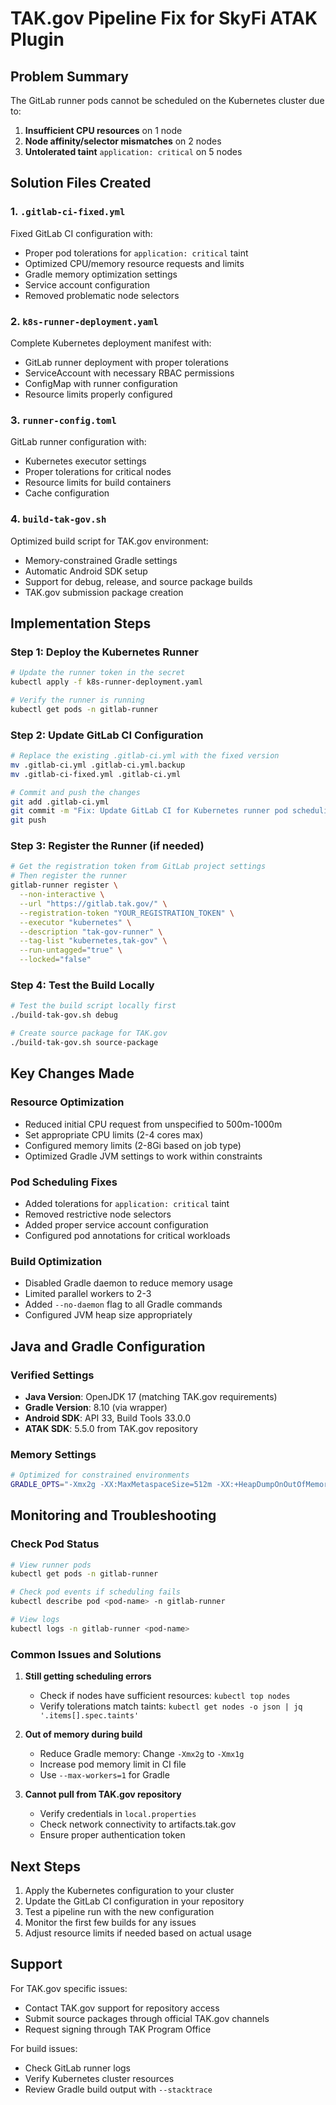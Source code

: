 # TAK.gov Pipeline Fix for SkyFi ATAK Plugin

## Problem Summary
The GitLab runner pods cannot be scheduled on the Kubernetes cluster due to:
1. **Insufficient CPU resources** on 1 node
2. **Node affinity/selector mismatches** on 2 nodes  
3. **Untolerated taint** `application: critical` on 5 nodes

## Solution Files Created

### 1. `.gitlab-ci-fixed.yml`
Fixed GitLab CI configuration with:
- Proper pod tolerations for `application: critical` taint
- Optimized CPU/memory resource requests and limits
- Gradle memory optimization settings
- Service account configuration
- Removed problematic node selectors

### 2. `k8s-runner-deployment.yaml`
Complete Kubernetes deployment manifest with:
- GitLab runner deployment with proper tolerations
- ServiceAccount with necessary RBAC permissions
- ConfigMap with runner configuration
- Resource limits properly configured

### 3. `runner-config.toml`
GitLab runner configuration with:
- Kubernetes executor settings
- Proper tolerations for critical nodes
- Resource limits for build containers
- Cache configuration

### 4. `build-tak-gov.sh`
Optimized build script for TAK.gov environment:
- Memory-constrained Gradle settings
- Automatic Android SDK setup
- Support for debug, release, and source package builds
- TAK.gov submission package creation

## Implementation Steps

### Step 1: Deploy the Kubernetes Runner
```bash
# Update the runner token in the secret
kubectl apply -f k8s-runner-deployment.yaml

# Verify the runner is running
kubectl get pods -n gitlab-runner
```

### Step 2: Update GitLab CI Configuration
```bash
# Replace the existing .gitlab-ci.yml with the fixed version
mv .gitlab-ci.yml .gitlab-ci.yml.backup
mv .gitlab-ci-fixed.yml .gitlab-ci.yml

# Commit and push the changes
git add .gitlab-ci.yml
git commit -m "Fix: Update GitLab CI for Kubernetes runner pod scheduling issues"
git push
```

### Step 3: Register the Runner (if needed)
```bash
# Get the registration token from GitLab project settings
# Then register the runner
gitlab-runner register \
  --non-interactive \
  --url "https://gitlab.tak.gov/" \
  --registration-token "YOUR_REGISTRATION_TOKEN" \
  --executor "kubernetes" \
  --description "tak-gov-runner" \
  --tag-list "kubernetes,tak-gov" \
  --run-untagged="true" \
  --locked="false"
```

### Step 4: Test the Build Locally
```bash
# Test the build script locally first
./build-tak-gov.sh debug

# Create source package for TAK.gov
./build-tak-gov.sh source-package
```

## Key Changes Made

### Resource Optimization
- Reduced initial CPU request from unspecified to 500m-1000m
- Set appropriate CPU limits (2-4 cores max)
- Configured memory limits (2-8Gi based on job type)
- Optimized Gradle JVM settings to work within constraints

### Pod Scheduling Fixes
- Added tolerations for `application: critical` taint
- Removed restrictive node selectors
- Added proper service account configuration
- Configured pod annotations for critical workloads

### Build Optimization
- Disabled Gradle daemon to reduce memory usage
- Limited parallel workers to 2-3
- Added `--no-daemon` flag to all Gradle commands
- Configured JVM heap size appropriately

## Java and Gradle Configuration

### Verified Settings
- **Java Version**: OpenJDK 17 (matching TAK.gov requirements)
- **Gradle Version**: 8.10 (via wrapper)
- **Android SDK**: API 33, Build Tools 33.0.0
- **ATAK SDK**: 5.5.0 from TAK.gov repository

### Memory Settings
```bash
# Optimized for constrained environments
GRADLE_OPTS="-Xmx2g -XX:MaxMetaspaceSize=512m -XX:+HeapDumpOnOutOfMemoryError -Dorg.gradle.daemon=false"
```

## Monitoring and Troubleshooting

### Check Pod Status
```bash
# View runner pods
kubectl get pods -n gitlab-runner

# Check pod events if scheduling fails
kubectl describe pod <pod-name> -n gitlab-runner

# View logs
kubectl logs -n gitlab-runner <pod-name>
```

### Common Issues and Solutions

1. **Still getting scheduling errors**
   - Check if nodes have sufficient resources: `kubectl top nodes`
   - Verify tolerations match taints: `kubectl get nodes -o json | jq '.items[].spec.taints'`

2. **Out of memory during build**
   - Reduce Gradle memory: Change `-Xmx2g` to `-Xmx1g`
   - Increase pod memory limit in CI file
   - Use `--max-workers=1` for Gradle

3. **Cannot pull from TAK.gov repository**
   - Verify credentials in `local.properties`
   - Check network connectivity to artifacts.tak.gov
   - Ensure proper authentication token

## Next Steps

1. Apply the Kubernetes configuration to your cluster
2. Update the GitLab CI configuration in your repository
3. Test a pipeline run with the new configuration
4. Monitor the first few builds for any issues
5. Adjust resource limits if needed based on actual usage

## Support

For TAK.gov specific issues:
- Contact TAK.gov support for repository access
- Submit source packages through official TAK.gov channels
- Request signing through TAK Program Office

For build issues:
- Check GitLab runner logs
- Verify Kubernetes cluster resources
- Review Gradle build output with `--stacktrace`